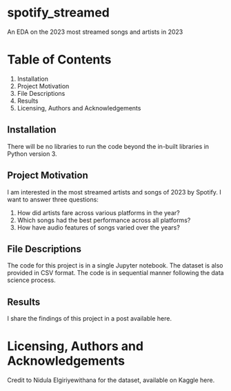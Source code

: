 # spotify_streamed
An EDA on the 2023 most streamed songs and artists in 2023
# Table of Contents
1. Installation
2. Project Motivation
3. File Descriptions
4. Results
5. Licensing, Authors and Acknowledgements

## Installation
There will be no libraries to run the code beyond the in-built libraries in Python version 3.

## Project Motivation
I am interested in the most streamed artists and songs of 2023 by Spotify. I want to answer three questions:
1. How did artists fare across various platforms in the year?
2. Which songs had the best performance across all platforms?
3. How have audio features of songs varied over the years?

## File Descriptions
The code for this project is in a single Jupyter notebook. The dataset is also provided in CSV format. The code is in sequential manner
following the data science process.

## Results
I share the findings of this project in a post available here.

# Licensing, Authors and Acknowledgements
Credit to Nidula Elgiriyewithana for the dataset, available on Kaggle here.
